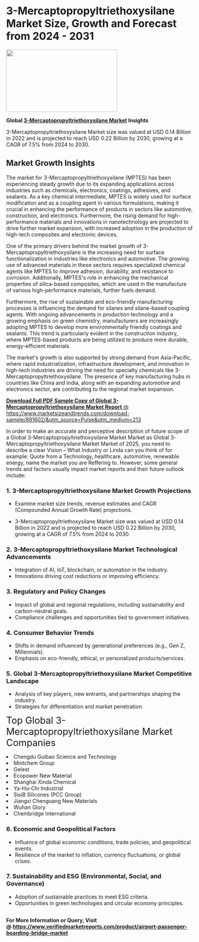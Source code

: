 <H1>3-Mercaptopropyltriethoxysilane Market Size, Growth and Forecast from 2024 - 2031</H1><img class="aligncenter size-medium wp-image-584254" src="https://thirdeyenews.in/wp-content/uploads/2024/09/Global-Market-Research-300x168.jpeg" alt="" width="300" height="168" /><p><strong>Global&nbsp;<a href="https://www.marketsizeandtrends.com/download-sample/891602/&amp;utm_source=Pulse&amp;utm_medium=213">3-Mercaptopropyltriethoxysilane Market</a> Insights</strong></p><p>3-Mercaptopropyltriethoxysilane Market size was valued at USD 0.14 Billion in 2022 and is projected to reach USD 0.22 Billion by 2030, growing at a CAGR of 7.5% from 2024 to 2030.</p><p><h2>Market Growth Insights</h2> <p>The market for 3-Mercaptopropyltriethoxysilane (MPTES) has been experiencing steady growth due to its expanding applications across industries such as chemicals, electronics, coatings, adhesives, and sealants. As a key chemical intermediate, MPTES is widely used for surface modification and as a coupling agent in various formulations, making it crucial in enhancing the performance of products in sectors like automotive, construction, and electronics. Furthermore, the rising demand for high-performance materials and innovations in nanotechnology are projected to drive further market expansion, with increased adoption in the production of high-tech composites and electronic devices.</p> <p><a href="#"></a></p> <p>One of the primary drivers behind the market growth of 3-Mercaptopropyltriethoxysilane is the increasing need for surface functionalization in industries like electronics and automotive. The growing use of advanced materials in these sectors requires specialized chemical agents like MPTES to improve adhesion, durability, and resistance to corrosion. Additionally, MPTES's role in enhancing the mechanical properties of silica-based composites, which are used in the manufacture of various high-performance materials, further fuels demand.</p> <p>Furthermore, the rise of sustainable and eco-friendly manufacturing processes is influencing the demand for silanes and silane-based coupling agents. With ongoing advancements in production technology and a growing emphasis on green chemistry, manufacturers are increasingly adopting MPTES to develop more environmentally friendly coatings and sealants. This trend is particularly evident in the construction industry, where MPTES-based products are being utilized to produce more durable, energy-efficient materials.</p> <p>The market's growth is also supported by strong demand from Asia-Pacific, where rapid industrialization, infrastructure development, and innovation in high-tech industries are driving the need for specialty chemicals like 3-Mercaptopropyltriethoxysilane. The presence of key manufacturing hubs in countries like China and India, along with an expanding automotive and electronics sector, are contributing to the regional market expansion.</p> <p><a href="#"></p><p><span class=""><strong>Download Full PDF Sample Copy of Global 3-Mercaptopropyltriethoxysilane Market Report</strong> @ <a href="https://www.marketsizeandtrends.com/download-sample/891602/&amp;utm_source=Pulse&amp;utm_medium=213" target="_blank">https://www.marketsizeandtrends.com/download-sample/891602/&amp;utm_source=Pulse&amp;utm_medium=213</a></span></p><p>In order to make an accurate and perceptive description of future scope of a Global&nbsp;3-Mercaptopropyltriethoxysilane Market Market as Global&nbsp;3-Mercaptopropyltriethoxysilane Market Market of 2025, you need to describe a clear Vision &ndash; What Industry or Linda can you think of for example: Quote from a Technology, healthcare, automotive, renewable energy, name the market you are Reffering to. However, some general trends and factors usually impact market reports and their future outlook include:</p><h3>1.&nbsp;<strong>3-Mercaptopropyltriethoxysilane Market Growth Projections</strong></h3><ul><li>Examine market size trends, revenue estimates and CAGR (Compounded Annual Growth Rate) projections.</li><li><p>3-Mercaptopropyltriethoxysilane Market size was valued at USD 0.14 Billion in 2022 and is projected to reach USD 0.22 Billion by 2030, growing at a CAGR of 7.5% from 2024 to 2030.</p></li></ul><h3>2.&nbsp;<strong>3-Mercaptopropyltriethoxysilane Market Technological Advancements</strong></h3><ul><li>Integration of AI, IoT, blockchain, or automation in the industry.</li><li>Innovations driving cost reductions or improving efficiency.</li></ul><h3>3.&nbsp;<strong>Regulatory and Policy Changes</strong></h3><ul><li>Impact of global and regional regulations, including sustainability and carbon-neutral goals.</li><li>Compliance challenges and opportunities tied to government initiatives.</li></ul><h3>4.&nbsp;<strong>Consumer Behavior Trends</strong></h3><ul><li>Shifts in demand influenced by generational preferences (e.g., Gen Z, Millennials).</li><li>Emphasis on eco-friendly, ethical, or personalized products/services.</li></ul><h3>5.&nbsp;<strong>Global 3-Mercaptopropyltriethoxysilane Market Competitive Landscape</strong></h3><ul><li>Analysis of key players, new entrants, and partnerships shaping the industry.</li><li>Strategies for differentiation and market penetration.</li></ul><p data-pm-slice="1 1 []"><span style="color: inherit; font-family: inherit; font-size: 25px;">Top Global 3-Mercaptopropyltriethoxysilane Market Companies</span></p><div class="" data-test-id=""><p><li>Chengdu Guibao Science and Technology</li><li> Mintchem Group</li><li> Gelest</li><li> Ecopower New Material</li><li> Shanghai Xinda Chemical</li><li> Ya-Hu-Chi Industrial</li><li> SisiB Silicones (PCC Group)</li><li> Jiangxi Chenguang New Materials</li><li> Wuhan Glory</li><li> Chembridge International</li></p></div><h3>6.&nbsp;<strong>Economic and Geopolitical Factors</strong></h3><ul><li>Influence of global economic conditions, trade policies, and geopolitical events.</li><li>Resilience of the market to inflation, currency fluctuations, or global crises.</li></ul><h3>7.&nbsp;<strong>Sustainability and ESG (Environmental, Social, and Governance)</strong></h3><ul><li>Adoption of sustainable practices to meet ESG criteria.</li><li>Opportunities in green technologies and circular economy principles.</li></ul><h2><strong style="font-size: 14px;">For More Information or Query, Visit @&nbsp;</strong><a style="background-color: #ffffff; font-size: 14px;" href="https://www.marketsizeandtrends.com/report/3-mercaptopropyltriethoxysilane-market/" target="_blank">https://www.verifiedmarketreports.com/product/airport-passenger-boarding-bridge-market</a></h2>
